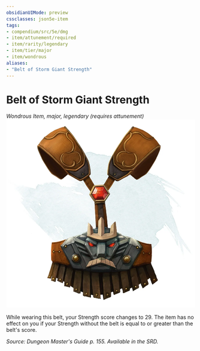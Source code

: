 ```yaml
---
obsidianUIMode: preview
cssclasses: json5e-item
tags:
- compendium/src/5e/dmg
- item/attunement/required
- item/rarity/legendary
- item/tier/major
- item/wondrous
aliases: 
- "Belt of Storm Giant Strength"
---
```

# Belt of Storm Giant Strength
*Wondrous Item, major, legendary (requires attunement)*  
![](https://raw.githubusercontent.com/5etools-mirror-2/5etools-img/main/items/DMG/Belt%20of%20Storm%20Giant%20Strength.webp#right)  


While wearing this belt, your Strength score changes to 29. The item has no effect on you if your Strength without the belt is equal to or greater than the belt's score.

*Source: Dungeon Master's Guide p. 155. Available in the SRD.*